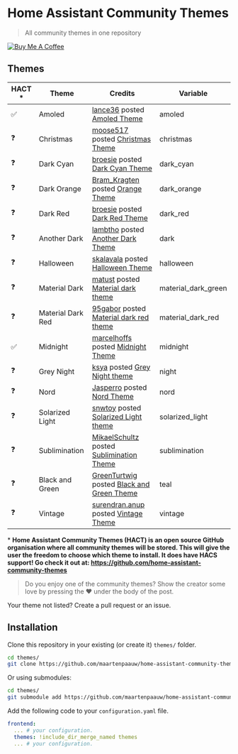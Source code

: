 # Home Assistant Community Themes
> All community themes in one repository

<a href="https://www.buymeacoffee.com/maartenpaauw" target="_blank"><img src="https://www.buymeacoffee.com/assets/img/custom_images/orange_img.png" alt="Buy Me A Coffee" style="height: auto !important;width: auto !important;" ></a>

## Themes

| HACT * | Theme             | Credits                                                                                                                                                                  | Variable            |
| ------ | ----------------- | ------------------------------------------------------------------------------------------------------------------------------------------------------------------------ | ------------------- |
|  ✅   | Amoled            | [lance36](https://community.home-assistant.io/u/lance36) posted [Amoled Theme](https://community.home-assistant.io/t/amoled-theme/94875)                                 | amoled              |
|  ❓   | Christmas         | [moose517](https://community.home-assistant.io/u/moose517) posted [Christmas Theme](https://community.home-assistant.io/t/christmas-theme/34036)                         | christmas           |
|  ❓   | Dark Cyan         | [broesie](https://community.home-assistant.io/u/broesie) posted [Dark Cyan Theme](https://community.home-assistant.io/t/dark-cyan-theme/28594)                           | dark_cyan           |
|  ❓   | Dark Orange       | [Bram_Kragten](https://community.home-assistant.io/u/Bram_Kragten) posted [Orange Theme](https://community.home-assistant.io/t/orange-theme/28601)                       | dark_orange         |
|  ❓   | Dark Red          | [broesie](https://community.home-assistant.io/u/broesie) posted [Dark Red Theme](https://community.home-assistant.io/t/dark-red-theme/28592)                             | dark_red            |
|  ❓   | Another Dark      | [lambtho](https://community.home-assistant.io/u/lambtho) posted [Another Dark Theme](https://community.home-assistant.io/t/another-dark-theme/28595)                     | dark                |
|  ❓   | Halloween         | [skalavala](https://community.home-assistant.io/u/skalavala) posted [Halloween Theme](https://community.home-assistant.io/t/halloween-theme/30872)                       | halloween           |
|  ❓   | Material Dark     | [matust](https://community.home-assistant.io/u/matust) posted [Material dark theme](https://community.home-assistant.io/t/material-dark-theme/30796)                     | material_dark_green |
|  ❓   | Material Dark Red | [95gabor](https://community.home-assistant.io/u/95gabor) posted [Material dark red theme](https://community.home-assistant.io/t/material-dark-red-frontend-theme/100690) | material_dark_red   |
|  ✅   | Midnight          | [marcelhoffs](https://community.home-assistant.io/u/marcelhoffs) posted [Midnight Theme](https://community.home-assistant.io/t/midnight-theme/28598)                     | midnight            |
|  ❓   | Grey Night        | [ksya](https://community.home-assistant.io/u/ksya) posted [Grey Night theme](https://community.home-assistant.io/t/grey-night-theme/30848)                               | night               |
|  ❓   | Nord              | [Jasperro](https://community.home-assistant.io/u/jasperro) posted [Nord Theme](https://community.home-assistant.io/t/nord-theme/129301)                                  | nord                |
|  ❓   | Solarized Light   | [snwtoy](https://community.home-assistant.io/u/snwtoy) posted [Solarized Light theme](https://community.home-assistant.io/t/solarized-light-theme/42713)                 | solarized_light     |
|  ❓   | Sublimination     | [MikaelSchultz](https://community.home-assistant.io/u/MikaelSchultz) posted [Sublimination Theme](https://community.home-assistant.io/t/sublimination-theme/67312)       | sublimination       |
|  ❓   | Black and Green   | [GreenTurtwig](https://community.home-assistant.io/u/GreenTurtwig) posted [Black and Green Theme](https://community.home-assistant.io/t/black-and-green-theme/28602)     | teal                |
|  ❓   | Vintage           | [surendran.anup](https://community.home-assistant.io/u/surendran.anup) posted [Vintage Theme](https://community.home-assistant.io/t/vintage-theme/42806)                 | vintage             |

\* **Home Assistant Community Themes (HACT) is an open source GitHub organisation where all community themes will be stored. This will give the user the freedom to choose which theme to install. It does have HACS support! Go check it out at: https://github.com/home-assistant-community-themes**

> Do you enjoy one of the community themes? Show the creator some love by pressing the ❤️ under the body of the post.

Your theme not listed? Create a pull request or an issue.

##  Installation

Clone this repository in your existing (or create it) `themes/` folder.

```bash
cd themes/
git clone https://github.com/maartenpaauw/home-assistant-community-themes.git
```

Or using submodules:

```bash
cd themes/
git submodule add https://github.com/maartenpaauw/home-assistant-community-themes.git
```

Add the following code to your `configuration.yaml` file.

```yaml
frontend:
  ... # your configuration.
  themes: !include_dir_merge_named themes
  ... # your configuration.
```
